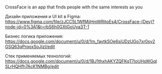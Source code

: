 CrossFace is an app that finds people with the same interests as you

Дизайн приложения и UI kit в Figma: https://www.figma.com/file/zJCC5L1WfMjjHmWRitpEs4/CrossFace-(Dev)?node-id=0%3A1&t=rbS6h0GXtGoUya3T-1

Бизнес логика приложения: https://docs.google.com/document/u/0/d/1m_faytkSOe6siUDzUGo7xr0sy2GSQ63qPrqoxSoJjzI/edit

Стек применяемых технологий: https://docs.google.com/document/u/0/d/1BJ1thxhAKYZQFKqT7loUHsWGqlSLrHQHfh7AcK1NMBg/edit
